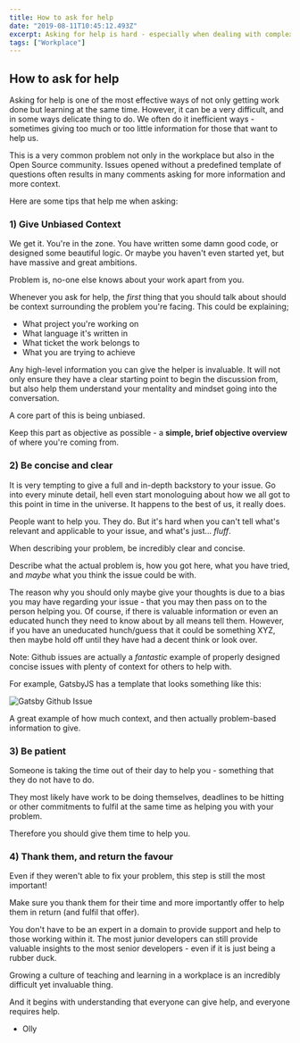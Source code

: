 ```yaml
---
title: How to ask for help
date: "2019-08-11T10:45:12.493Z"
excerpt: Asking for help is hard - especially when dealing with complex problems. Here are some techniques that can make it easier for others to answer our questions. 
tags: ["Workplace"]
---
```


## How to ask for help

Asking for help is one of the most effective ways of not only getting work done but learning at the same time. However, it can be a very difficult, and in some ways delicate thing to do. We often do it inefficient ways - sometimes giving too much or too little information for those that want to help us. 

This is a very common problem not only in the workplace but also in the Open Source community. Issues opened without a predefined template of questions often results in many comments asking for more information and more context.

Here are some tips that help me when asking:

### 1) Give Unbiased Context

We get it. You're in the zone. You have written some damn good code, or designed some beautiful logic. Or maybe you haven't even started yet, but have massive and great ambitions. 

Problem is, no-one else knows about your work apart from you. 

Whenever you ask for help, the _first_ thing that you should talk about should be context surrounding the problem you're facing. This could be explaining;

* What project you're working on
* What language it's written in
* What ticket the work belongs to
* What you are trying to achieve

Any high-level information you can give the helper is invaluable. It will not only ensure they have a clear starting point to begin the discussion from, but also help them understand your mentality and mindset going into the conversation.

<span class="blogpost-highlighted">A core part of this is being unbiased.</span> 

Keep this part as objective as possible - a **simple, brief objective overview** of where you're coming from.

### 2) Be concise and clear

It is very tempting to give a full and in-depth backstory to your issue. Go into every minute detail, hell even start monologuing about how we all got to this point in time in the universe. It happens to the best of us, it really does. 

People want to help you. They do. But it's hard when you can't tell what's relevant and applicable to your issue, and what's just... *fluff*.

When describing your problem, be incredibly clear and concise. 

<span class="blogpost-highlighted">Describe what the actual problem is, how you got here, what you have tried, and *maybe* what you think the issue could be with.</span>

The reason why you should only maybe give your thoughts is due to a bias you may have regarding your issue - that you may then pass on to the person helping you. Of course, if there is valuable information or even an educated hunch they need to know about by all means tell them. However, if you have an uneducated hunch/guess that it could be something XYZ, then maybe hold off until they have had a decent think or look over.

<span class="blogpost-highlighted">Note</span>: Github issues are actually a _fantastic_ example of properly designed concise issues with plenty of context for others to help with. 

For example, GatsbyJS has a template that looks something like this:

![Gatsby Github Issue](/gatsby-github-issue.png "Gatsby Github Issue")

A great example of how much context, and then actually problem-based information to give. 

### 3) Be patient

Someone is taking the time out of their day to help you - something that they do not have to do. 

They most likely have work to be doing themselves, deadlines to be hitting or other commitments to fulfil at the same time as helping you with your problem. 

<span class="blogpost-highlighted">Therefore you should give them time to help you.</span>

### 4) Thank them, and return the favour 

Even if they weren't able to fix your problem, this step is still the most important!

Make sure you thank them for their time and more importantly offer to help them in return (and fulfil that offer).

You don't have to be an expert in a domain to provide support and help to those working within it. The most junior developers can still provide valuable insights to the most senior developers - even if it is just being a rubber duck. 

Growing a culture of teaching and learning in a workplace is an incredibly difficult yet invaluable thing. 

<span class="blogpost-highlighted">And it begins with understanding that everyone can give help, and everyone requires help. </span>

- Olly